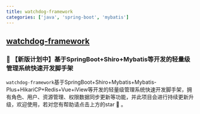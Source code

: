 ```yaml
---
title: watchdog-framework
categories: ['java', 'spring-boot', 'mybatis']
---
```

## [watchdog-framework](https://github.com/Licoy/watchdog-framework)

### :beers:  【新版计划中】基于SpringBoot+Shiro+Mybatis等开发的轻量级管理系统快速开发脚手架

`watchdog-framework`基于SpringBoot+Shiro+Mybatis+Mybatis-Plus+HikariCP+Redis+Vue+iView等开发的轻量级管理系统快速开发脚手架，拥有角色、用户、资源管理、权限数据同步更新等功能，并此项目会进行持续更新升级，欢迎使用，若对您有帮助请点击上方的star :beers: 。
